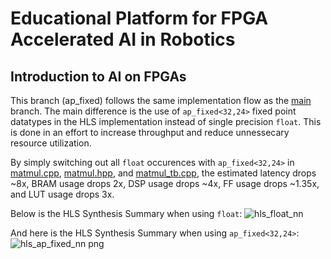 Educational Platform for FPGA Accelerated AI in Robotics
============================================================================

Introduction to AI on FPGAs
----------------------------------------------------------------------------

This branch (ap_fixed) follows the same implementation flow as the [main](https://github.com/nhma20/FPGA_AI/tree/main) branch. The main difference is the use of ```ap_fixed<32,24>``` fixed point datatypes in the HLS implementation instead of single precision ```float```. This is done in an effort to increase throughput and reduce unnessecary resource utilization. 

By simply switching out all ```float``` occurences with ```ap_fixed<32,24>``` in [matmul.cpp](/src/hls/matmul.cpp), [matmul.hpp](/src/hls/matmul.hpp), and [matmul_tb.cpp](/src/hls/matmul_tb.cpp), the estimated latency drops ~8x, BRAM usage drops 2x, DSP usage drops ~4x, FF usage drops ~1.35x, and LUT usage drops 3x.

Below is the HLS Synthesis Summary when using ```float```:
![hls_float_nn](https://user-images.githubusercontent.com/76950970/148224660-2dd4cddc-b9dc-445d-ba16-48690c73f3da.png)

And here is the HLS Synthesis Summary when using ```ap_fixed<32,24>```:
![hls_ap_fixed_nn png](https://user-images.githubusercontent.com/76950970/148224677-eafeb439-b870-4086-9d06-3dcfeeeea0ac.png)
